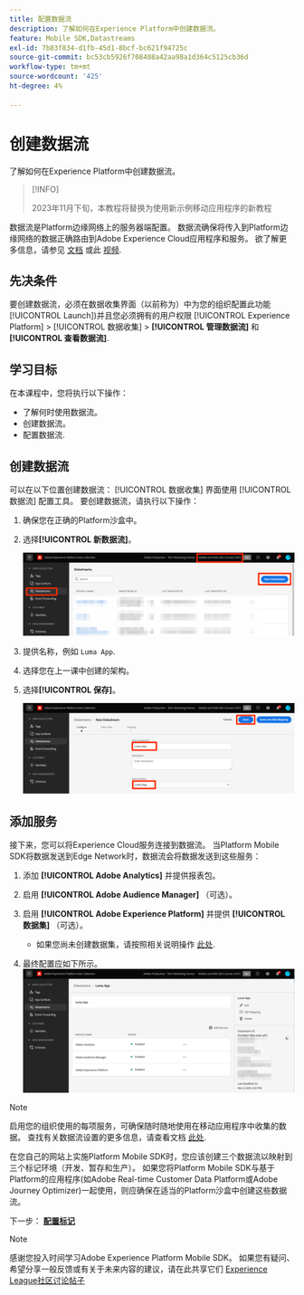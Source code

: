 ```yaml
---
title: 配置数据流
description: 了解如何在Experience Platform中创建数据流。
feature: Mobile SDK,Datastreams
exl-id: 7b83f834-d1fb-45d1-8bcf-bc621f94725c
source-git-commit: bc53cb5926f708408a42aa98a1d364c5125cb36d
workflow-type: tm+mt
source-wordcount: '425'
ht-degree: 4%

---
```


# 创建数据流

了解如何在Experience Platform中创建数据流。

>[!INFO]
>
> 2023年11月下旬，本教程将替换为使用新示例移动应用程序的新教程

数据流是Platform边缘网络上的服务器端配置。  数据流确保将传入到Platform边缘网络的数据正确路由到Adobe Experience Cloud应用程序和服务。 欲了解更多信息，请参见 [文档](https://experienceleague.adobe.com/docs/experience-platform/edge/fundamentals/datastreams.html) 或此 [视频](https://experienceleague.adobe.com/docs/platform-learn/data-collection/edge-network/configure-datastreams.html?lang=zh-Hans).

## 先决条件

要创建数据流，必须在数据收集界面（以前称为）中为您的组织配置此功能 [!UICONTROL Launch])并且您必须拥有的用户权限 [!UICONTROL Experience Platform] > [!UICONTROL 数据收集] > **[!UICONTROL 管理数据流]** 和 **[!UICONTROL 查看数据流]**.

## 学习目标

在本课程中，您将执行以下操作：

* 了解何时使用数据流。
* 创建数据流。
* 配置数据流.

## 创建数据流

可以在以下位置创建数据流： [!UICONTROL 数据收集] 界面使用 [!UICONTROL 数据流] 配置工具。 要创建数据流，请执行以下操作：

1. 确保您在正确的Platform沙盒中。
1. 选择&#x200B;**[!UICONTROL 新数据流]**。

   ![数据流主页](assets/mobile-datastream-new.png)

1. 提供名称，例如 `Luma App`.
1. 选择您在上一课中创建的架构。
1. 选择&#x200B;**[!UICONTROL 保存]**。

   ![新数据流](assets/mobile-datastream-name.png)


## 添加服务

接下来，您可以将Experience Cloud服务连接到数据流。 当Platform Mobile SDK将数据发送到Edge Network时，数据流会将数据发送到这些服务：

1. 添加 **[!UICONTROL Adobe Analytics]** 并提供报表包。

1. 启用 **[!UICONTROL Adobe Audience Manager]** （可选）。

1. 启用 **[!UICONTROL Adobe Experience Platform]** 并提供 **[!UICONTROL 数据集]** （可选）。
   * 如果您尚未创建数据集，请按照相关说明操作 [此处](platform.md).

1. 最终配置应如下所示。
   ![数据流设置](assets/mobile-datastream-settings.png)


>[!NOTE]
>
>启用您的组织使用的每项服务，可确保随时随地使用在移动应用程序中收集的数据。 查找有关数据流设置的更多信息，请查看文档 [此处](https://experienceleague.adobe.com/docs/experience-platform/edge/fundamentals/datastreams.html#adobe-experience-platform-settings).

在您自己的网站上实施Platform Mobile SDK时，您应该创建三个数据流以映射到三个标记环境（开发、暂存和生产）。 如果您将Platform Mobile SDK与基于Platform的应用程序(如Adobe Real-time Customer Data Platform或Adobe Journey Optimizer)一起使用，则应确保在适当的Platform沙盒中创建这些数据流。

下一步： **[配置标记](configure-tags.md)**

>[!NOTE]
>
>感谢您投入时间学习Adobe Experience Platform Mobile SDK。 如果您有疑问、希望分享一般反馈或有关于未来内容的建议，请在此共享它们 [Experience League社区讨论帖子](https://experienceleaguecommunities.adobe.com/t5/adobe-experience-platform-data/tutorial-discussion-implement-adobe-experience-cloud-in-mobile/td-p/443796)
